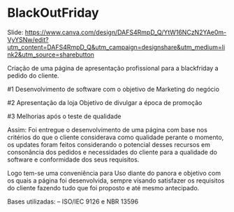 # BlackOutFriday
Slide: https://www.canva.com/design/DAFS4RmpD_Q/YtW16NCzN2YAe0m-VyYSNw/edit?utm_content=DAFS4RmpD_Q&utm_campaign=designshare&utm_medium=link2&utm_source=sharebutton

Criação de uma página de
apresentação profissional
para a blackfriday a pedido
do cliente.

#1 Desenvolvimento de software
com o objetivo de Marketing do
negócio

#2 Apresentação da loja
Objetivo de divulgar a época
de promoção

#3 Melhorias após o teste de
qualidade

Assim: Foi entregue o desenvolvimento de uma página com base nos critérios do que o cliente considerava como qualidade perante o momento, os updates foram feitos considerando o potencial desses recursos em consonância dos pedidos e necessidades do cliente para a qualidade do software e conformidade dos seus requisitos.

Logo tem-se uma conveniência para Uso diante do panora e objetivo com os quais a página foi desenvolvida, sempre visando satisfazer os requisitos do cliente fazendo tudo que foi proposto e até mesmo antecipado. 

Bases utilizadas: – ISO/IEC 9126 e NBR 13596
